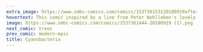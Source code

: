 ```yaml
---
extra_image: https://www.smbc-comics.com/comics/153736153120180919after.png
hovertext: This comic inspired by a line from Peter Wohlleben's lovely 'The Weather Detective.'
image: https://www.smbc-comics.com/comics/1537361444-20180919 (1).png
next_comic: trees
prev_comic: modern-epic
title: Cyanobacteria
---
```


